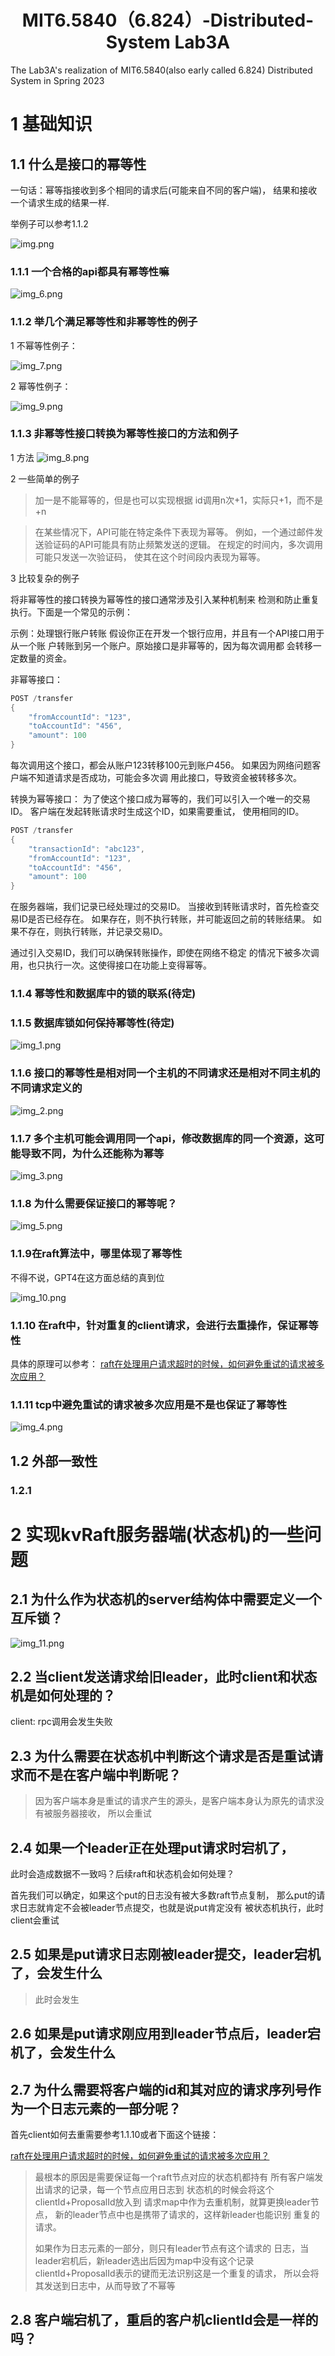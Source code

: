 <h1 align="center">MIT6.5840（6.824）-Distributed-System Lab3A</h1>

The Lab3A's realization of MIT6.5840(also early called 6.824) Distributed System in Spring 2023

# 1 基础知识
## 1.1 什么是接口的幂等性

一句话：幂等指接收到多个相同的请求后(可能来自不同的客户端)，
结果和接收一个请求生成的结果一样.

举例子可以参考1.1.2

![img.png](img.png)

### 1.1.1 一个合格的api都具有幂等性嘛

![img_6.png](img_6.png)

### 1.1.2 举几个满足幂等性和非幂等性的例子

1 不幂等性例子：

![img_7.png](img_7.png)

2 幂等性例子：

![img_9.png](img_9.png)


### 1.1.3 非幂等性接口转换为幂等性接口的方法和例子

1 方法
![img_8.png](img_8.png)

2 一些简单的例子
> 加一是不能幂等的，但是也可以实现根据
> id调用n次+1，实际只+1，而不是+n

> 在某些情况下，API可能在特定条件下表现为幂等。
例如，一个通过邮件发送验证码的API可能具有防止频繁发送的逻辑。
在规定的时间内，多次调用可能只发送一次验证码，
使其在这个时间段内表现为幂等。

3 比较复杂的例子

将非幂等性的接口转换为幂等性的接口通常涉及引入某种机制来
检测和防止重复执行。下面是一个常见的示例：

示例：处理银行账户转账
假设你正在开发一个银行应用，并且有一个API接口用于从一个账
户转账到另一个账户。原始接口是非幂等的，因为每次调用都
会转移一定数量的资金。

非幂等接口：
```go
POST /transfer
{
    "fromAccountId": "123",
    "toAccountId": "456",
    "amount": 100
}
```
每次调用这个接口，都会从账户123转移100元到账户456。
如果因为网络问题客户端不知道请求是否成功，可能会多次调
用此接口，导致资金被转移多次。

转换为幂等接口：
为了使这个接口成为幂等的，我们可以引入一个唯一的交易ID。
客户端在发起转账请求时生成这个ID，如果需要重试，
使用相同的ID。
```go
POST /transfer
{
    "transactionId": "abc123",
    "fromAccountId": "123",
    "toAccountId": "456",
    "amount": 100
}
```
在服务器端，我们记录已经处理过的交易ID。
当接收到转账请求时，首先检查交易ID是否已经存在。
如果存在，则不执行转账，并可能返回之前的转账结果。
如果不存在，则执行转账，并记录交易ID。

通过引入交易ID，我们可以确保转账操作，即使在网络不稳定
的情况下被多次调用，也只执行一次。这使得接口在功能上变得幂等。

### 1.1.4 幂等性和数据库中的锁的联系(待定)

### 1.1.5 数据库锁如何保持幂等性(待定)

![img_1.png](img_1.png)

### 1.1.6 接口的幂等性是相对同一个主机的不同请求还是相对不同主机的不同请求定义的

![img_2.png](img_2.png)

### 1.1.7 多个主机可能会调用同一个api，修改数据库的同一个资源，这可能导致不同，为什么还能称为幂等
![img_3.png](img_3.png)

### 1.1.8 为什么需要保证接口的幂等呢？

![img_5.png](img_5.png)

###  1.1.9在raft算法中，哪里体现了幂等性

不得不说，GPT4在这方面总结的真到位

![img_10.png](img_10.png)

### 1.1.10 在raft中，针对重复的client请求，会进行去重操作，保证幂等性

具体的原理可以参考：
[raft在处理用户请求超时的时候，如何避免重试的请求被多次应用？](https://www.zhihu.com/question/278551592/answer/400962941)

### 1.1.11 tcp中避免重试的请求被多次应用是不是也保证了幂等性

![img_4.png](img_4.png)

## 1.2 外部一致性

### 1.2.1 

# 2 实现kvRaft服务器端(状态机)的一些问题

## 2.1 为什么作为状态机的server结构体中需要定义一个互斥锁？
![img_11.png](img_11.png)

## 2.2 当client发送请求给旧leader，此时client和状态机是如何处理的？

client: rpc调用会发生失败

## 2.3 为什么需要在状态机中判断这个请求是否是重试请求而不是在客户端中判断呢？
> 因为客户端本身是重试的请求产生的源头，是客户端本身认为原先的请求没有被服务器接收，
> 所以会重试

## 2.4 如果一个leader正在处理put请求时宕机了，
此时会造成数据不一致吗？后续raft和状态机会如何处理？

首先我们可以确定，如果这个put的日志没有被大多数raft节点复制，
那么put的请求日志就肯定不会被leader节点提交，也就是说put肯定没有
被状态机执行，此时client会重试

## 2.5 如果是put请求日志刚被leader提交，leader宕机了，会发生什么
> 此时会发生

## 2.6 如果是put请求刚应用到leader节点后，leader宕机了，会发生什么
> 
## 2.7 为什么需要将客户端的id和其对应的请求序列号作为一个日志元素的一部分呢？

首先client如何去重需要参考1.1.10或者下面这个链接：

[raft在处理用户请求超时的时候，如何避免重试的请求被多次应用？](https://www.zhihu.com/question/278551592/answer/400962941)


> 最根本的原因是需要保证每一个raft节点对应的状态机都持有
> 所有客户端发出请求的记录，每一个节点应用日志到
> 状态机的时候会将这个clientId+ProposalId放入到
> 请求map中作为去重机制，就算更换leader节点，
> 新的leader节点中也是携带了请求的，这样新leader也能识别
> 重复的请求。
> 
> 如果作为日志元素的一部分，则只有leader节点有这个请求的
> 日志，当leader宕机后，新leader选出后因为map中没有这个记录
> clientId+ProposalId表示的键而无法识别这是一个重复的请求，
> 所以会将其发送到日志中，从而导致了不幂等

## 2.8 客户端宕机了，重启的客户机clientId会是一样的吗？
> 